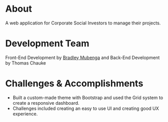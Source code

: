 # About
A web application for Corporate Social Investors to manage their projects.

# Development Team
Front-End Development by <a href="https://bradleymubenga777.github.io">Bradley Mubenga<a/> and Back-End Development by Thomas Chauke

# Challenges & Accomplishments
- Built a custom-made theme with Bootstrap and used the Grid system to create a responsive dashboard.
- Challenges included creating an easy to use UI and creating good UX experience.
